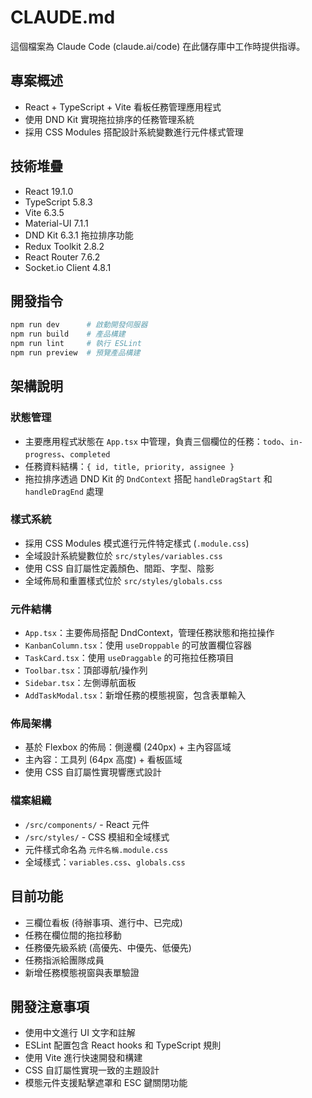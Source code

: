 # CLAUDE.md

這個檔案為 Claude Code (claude.ai/code) 在此儲存庫中工作時提供指導。

## 專案概述
- React + TypeScript + Vite 看板任務管理應用程式
- 使用 DND Kit 實現拖拉排序的任務管理系統
- 採用 CSS Modules 搭配設計系統變數進行元件樣式管理

## 技術堆疊
- React 19.1.0
- TypeScript 5.8.3
- Vite 6.3.5
- Material-UI 7.1.1
- DND Kit 6.3.1 拖拉排序功能
- Redux Toolkit 2.8.2
- React Router 7.6.2
- Socket.io Client 4.8.1

## 開發指令
```bash
npm run dev      # 啟動開發伺服器
npm run build    # 產品構建
npm run lint     # 執行 ESLint
npm run preview  # 預覽產品構建
```

## 架構說明

### 狀態管理
- 主要應用程式狀態在 `App.tsx` 中管理，負責三個欄位的任務：`todo`、`in-progress`、`completed`
- 任務資料結構：`{ id, title, priority, assignee }`
- 拖拉排序透過 DND Kit 的 `DndContext` 搭配 `handleDragStart` 和 `handleDragEnd` 處理

### 樣式系統
- 採用 CSS Modules 模式進行元件特定樣式 (`.module.css`)
- 全域設計系統變數位於 `src/styles/variables.css`
- 使用 CSS 自訂屬性定義顏色、間距、字型、陰影
- 全域佈局和重置樣式位於 `src/styles/globals.css`

### 元件結構
- `App.tsx`：主要佈局搭配 DndContext，管理任務狀態和拖拉操作
- `KanbanColumn.tsx`：使用 `useDroppable` 的可放置欄位容器
- `TaskCard.tsx`：使用 `useDraggable` 的可拖拉任務項目
- `Toolbar.tsx`：頂部導航/操作列
- `Sidebar.tsx`：左側導航面板
- `AddTaskModal.tsx`：新增任務的模態視窗，包含表單輸入

### 佈局架構
- 基於 Flexbox 的佈局：側邊欄 (240px) + 主內容區域
- 主內容：工具列 (64px 高度) + 看板區域
- 使用 CSS 自訂屬性實現響應式設計

### 檔案組織
- `/src/components/` - React 元件
- `/src/styles/` - CSS 模組和全域樣式
- 元件樣式命名為 `元件名稱.module.css`
- 全域樣式：`variables.css`、`globals.css`

## 目前功能
- 三欄位看板 (待辦事項、進行中、已完成)
- 任務在欄位間的拖拉移動
- 任務優先級系統 (高優先、中優先、低優先)
- 任務指派給團隊成員
- 新增任務模態視窗與表單驗證

## 開發注意事項
- 使用中文進行 UI 文字和註解
- ESLint 配置包含 React hooks 和 TypeScript 規則
- 使用 Vite 進行快速開發和構建
- CSS 自訂屬性實現一致的主題設計
- 模態元件支援點擊遮罩和 ESC 鍵關閉功能